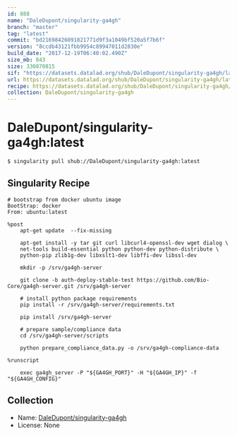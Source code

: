```yaml
---
id: 888
name: "DaleDupont/singularity-ga4gh"
branch: "master"
tag: "latest"
commit: "bd21698426091821771d9f3a1049bf520a5f7b6f"
version: "8ccdb43121fbb9954c89947011d2830e"
build_date: "2017-12-19T06:40:02.490Z"
size_mb: 843
size: 330870815
sif: "https://datasets.datalad.org/shub/DaleDupont/singularity-ga4gh/latest/2017-12-19-bd216984-8ccdb431/8ccdb43121fbb9954c89947011d2830e.simg"
url: https://datasets.datalad.org/shub/DaleDupont/singularity-ga4gh/latest/2017-12-19-bd216984-8ccdb431/
recipe: https://datasets.datalad.org/shub/DaleDupont/singularity-ga4gh/latest/2017-12-19-bd216984-8ccdb431/Singularity
collection: DaleDupont/singularity-ga4gh
---
```


# DaleDupont/singularity-ga4gh:latest

```bash
$ singularity pull shub://DaleDupont/singularity-ga4gh:latest
```

## Singularity Recipe

```singularity
# bootstrap from docker ubuntu image
BootStrap: docker
From: ubuntu:latest

%post
    apt-get update  --fix-missing

    apt-get install -y tar git curl libcurl4-openssl-dev wget dialog \
    net-tools build-essential python python-dev python-distribute \
    python-pip zlib1g-dev libxslt1-dev libffi-dev libssl-dev

    mkdir -p /srv/ga4gh-server

    git clone -b auth-deploy-stable-test https://github.com/Bio-Core/ga4gh-server.git /srv/ga4gh-server

    # install python package requirements
    pip install -r /srv/ga4gh-server/requirements.txt

    pip install /srv/ga4gh-server

    # prepare sample/compliance data
    cd /srv/ga4gh-server/scripts

    python prepare_compliance_data.py -o /srv/ga4gh-compliance-data

%runscript

    exec ga4gh_server -P "${GA4GH_PORT}" -H "${GA4GH_IP}" -f "${GA4GH_CONFIG}"
```

## Collection

 - Name: [DaleDupont/singularity-ga4gh](https://github.com/DaleDupont/singularity-ga4gh)
 - License: None


